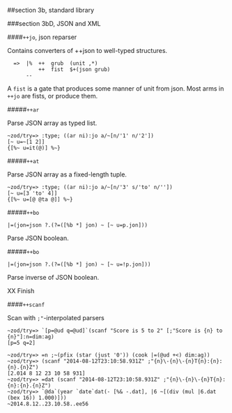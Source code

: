 ##section 3b, standard library

###section 3bD, JSON and XML

####`++jo`, json reparser

Contains converters of ++json to well-typed structures.

```
  =>  |%  ++  grub  (unit ,*) 
          ++  fist  $+(json grub)
      --
```

A `fist` is a gate that produces some manner of unit from json. Most arms in
`++jo` are fists, or produce them.

#####`++ar`

Parse JSON array as typed list.

```
~zod/try=> :type; ((ar ni):jo a/~[n/'1' n/'2'])
[~ u=~[1 2]]
{[%~ u=it(@)] %~}
```

#####`++at`

Parse JSON array as a fixed-length tuple.

```
~zod/try=> :type; ((ar ni):jo a/~[n/'3' s/'to' n/''])
[~ u=[3 'to' 4]]
{[%~ u=[@ @ta @]] %~}
```

#####`++bo`

    |=(jon=json ?.(?=([%b *] jon) ~ [~ u=p.jon]))

Parse JSON boolean.

#####`++bo`

    |=(jon=json ?.(?=([%b *] jon) ~ [~ u=!p.jon]))

Parse inverse of JSON boolean.

XX  Finish


####`++scanf`

Scan with `;"`-interpolated parsers

```
~zod/try=> `[p=@ud q=@ud]`(scanf "Score is 5 to 2" [;"Score is {n} to {n}"]:n=dim:ag)
[p=5 q=2]
```

```
~zod/try=> =n ;~(pfix (star (just '0')) (cook |=(@ud +<) dim:ag))
~zod/try=> (scanf "2014-08-12T23:10:58.931Z" ;"{n}\-{n}\-{n}T{n}:{n}:{n}.{n}Z")
[2.014 8 12 23 10 58 931]
~zod/try=> =dat (scanf "2014-08-12T23:10:58.931Z" ;"{n}\-{n}\-{n}T{n}:{n}:{n}.{n}Z")
~zod/try=> `@da`(year `date`dat(- [%& -.dat], |6 ~[(div (mul |6.dat (bex 16)) 1.000)]))
~2014.8.12..23.10.58..ee56
```
